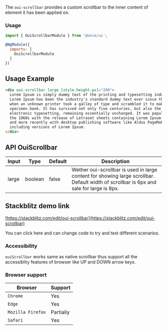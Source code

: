 The `oui-scrollbar` provides a custom scrollbar to the inner content of element it has been applied on.

### Usage

```js
import { OuiScrollbarModule } from '@once/ui';

@NgModule({
  imports: [
    OuiScrollbarModule
  ]
})
```

## Usage Example

```html
<div oui-scrollbar large [style.height.px]="200">
  Lorem Ipsum is simply dummy text of the printing and typesetting industry.
  Lorem Ipsum has been the industry's standard dummy text ever since the 1500s,
  when an unknown printer took a galley of type and scrambled it to make a type
  specimen book. It has survived not only five centuries, but also the leap into
  electronic typesetting, remaining essentially unchanged. It was popularised in
  the 1960s with the release of Letraset sheets containing Lorem Ipsum passages,
  and more recently with desktop publishing software like Aldus PageMaker
  including versions of Lorem Ipsum.
</div>
```

## API OuiScrollbar

| Input | Type    | Default | Description                                                                                                                             |
| ----- | ------- | ------- | --------------------------------------------------------------------------------------------------------------------------------------- |
| large | boolean | false   | Wether oui-scrollbar is used in large content for showing large scrollbar. Default width of scrollbar is 6px and sale for large is 8px. |

## Stackblitz demo link

[https://stackblitz.com/edit/oui-scrollbar](https://stackblitz.com/edit/oui-scrollbar)

You can click here and can change code to try and test different scenarios.

### Accessibility

`ouiScrollbar` works same as native scrollbar thus support all the accessiblity features of browser like UP and DOWN arrow keys.

### Browser support

| Browser           | Support   |
| ----------------- | --------- |
| `Chrome`          | Yes       |
| `Edge`            | Yes       |
| `Mozilla Firefox` | Partially |
| `Safari`          | Yes       |
